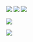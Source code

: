 ![](https://img.shields.io/badge/Java-black?style=for-the-badge&logo=java&logoColor=orange)
![](https://img.shields.io/badge/Spring-black?style=for-the-badge&logo=spring&logoColor=green)
![](https://img.shields.io/badge/-LaTeX-black?style=for-the-badge&logo=latex&logoColor=008080)


![](https://github-readme-stats.vercel.app/api?username=Ivan091&theme=midnight-purple&bg_color=0d1117&hide_border=true)

![](https://github-readme-stats.vercel.app/api/top-langs/?username=Ivan091&theme=midnight-purple&bg_color=0d1117&hide_border=true)
